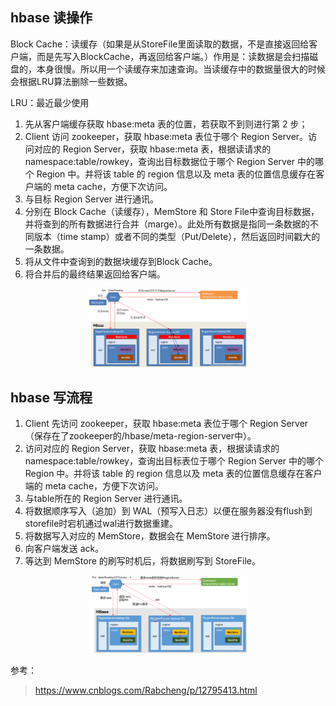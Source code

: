 ## hbase 读操作

Block Cache：读缓存（如果是从StoreFile里面读取的数据，不是直接返回给客户端，而是先写入BlockCache，再返回给客户端。）作用是：读数据是会扫描磁盘的，本身很慢。所以用一个读缓存来加速查询。当读缓存中的数据量很大的时候会根据LRU算法删除一些数据。

LRU：最近最少使用

1. 先从客户端缓存获取 hbase:meta 表的位置，若获取不到则进行第 2 步；
2. Client 访问 zookeeper，获取 hbase:meta 表位于哪个 Region Server。访问对应的 Region Server，获取 hbase:meta 表，根据读请求的 namespace:table/rowkey，查询出目标数据位于哪个 Region Server 中的哪个 Region 中。并将该 table 的 region 信息以及 meta 表的位置信息缓存在客户端的 meta cache，方便下次访问。
3. 与目标 Region Server 进行通讯。
4. 分别在 Block Cache（读缓存），MemStore 和 Store File中查询目标数据，并将查到的所有数据进行合并（marge）。此处所有数据是指同一条数据的不同版本（time stamp）或者不同的类型（Put/Delete），然后返回时间戳大的一条数据。
5. 将从文件中查询到的数据块缓存到Block Cache。
6. 将合并后的最终结果返回给客户端。

<div align="center">
    <img src="../../zzzimg/hadoop/hbase读数据.png" width="50%" />
</div>

## hbase 写流程

1. Client 先访问 zookeeper，获取 hbase:meta 表位于哪个 Region Server（保存在了zookeeper的/hbase/meta-region-server中）。
2. 访问对应的 Region Server，获取 hbase:meta 表，根据读请求的 namespace:table/rowkey，查询出目标表位于哪个 Region Server 中的哪个 Region 中。并将该 table 的 region 信息以及 meta 表的位置信息缓存在客户端的 meta cache，方便下次访问。 
3. 与table所在的 Region Server 进行通讯。
4. 将数据顺序写入（追加）到 WAL（预写入日志）以便在服务器没有flush到storefile时宕机通过wal进行数据重建。
5. 将数据写入对应的 MemStore，数据会在 MemStore 进行排序。
6. 向客户端发送 ack。
7. 等达到 MemStore 的刷写时机后，将数据刷写到 StoreFile。

<div align="center">
    <img src="../../zzzimg/hadoop/hbase写流程.png" width="50%" />
</div>

参考：  
> https://www.cnblogs.com/Rabcheng/p/12795413.html